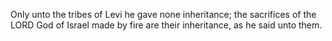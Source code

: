Only unto the tribes of Levi he gave none inheritance; the sacrifices of the LORD God of Israel made by fire are their inheritance, as he said unto them.
